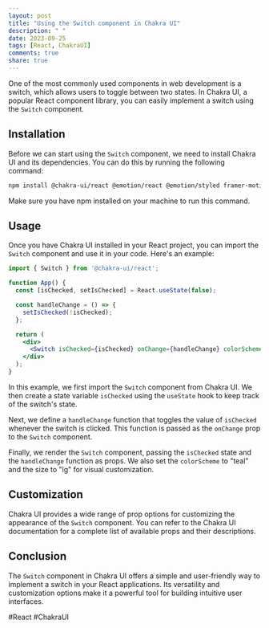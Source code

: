 ```yaml
---
layout: post
title: "Using the Switch component in Chakra UI"
description: " "
date: 2023-09-25
tags: [React, ChakraUI]
comments: true
share: true
---
```


One of the most commonly used components in web development is a switch, which allows users to toggle between two states. In Chakra UI, a popular React component library, you can easily implement a switch using the `Switch` component.

## Installation

Before we can start using the `Switch` component, we need to install Chakra UI and its dependencies. You can do this by running the following command:

```bash
npm install @chakra-ui/react @emotion/react @emotion/styled framer-motion
```
Make sure you have npm installed on your machine to run this command. 

## Usage

Once you have Chakra UI installed in your React project, you can import the `Switch` component and use it in your code. Here's an example:

```jsx
import { Switch } from '@chakra-ui/react';

function App() {
  const [isChecked, setIsChecked] = React.useState(false);

  const handleChange = () => {
    setIsChecked(!isChecked);
  };

  return (
    <div>
      <Switch isChecked={isChecked} onChange={handleChange} colorScheme="teal" size="lg" />
    </div>
  );
}
```

In this example, we first import the `Switch` component from Chakra UI. We then create a state variable `isChecked` using the `useState` hook to keep track of the switch's state.

Next, we define a `handleChange` function that toggles the value of `isChecked` whenever the switch is clicked. This function is passed as the `onChange` prop to the `Switch` component.

Finally, we render the `Switch` component, passing the `isChecked` state and the `handleChange` function as props. We also set the `colorScheme` to "teal" and the size to "lg" for visual customization.

## Customization

Chakra UI provides a wide range of prop options for customizing the appearance of the `Switch` component. You can refer to the Chakra UI documentation for a complete list of available props and their descriptions.

## Conclusion

The `Switch` component in Chakra UI offers a simple and user-friendly way to implement a switch in your React applications. Its versatility and customization options make it a powerful tool for building intuitive user interfaces.

#React #ChakraUI